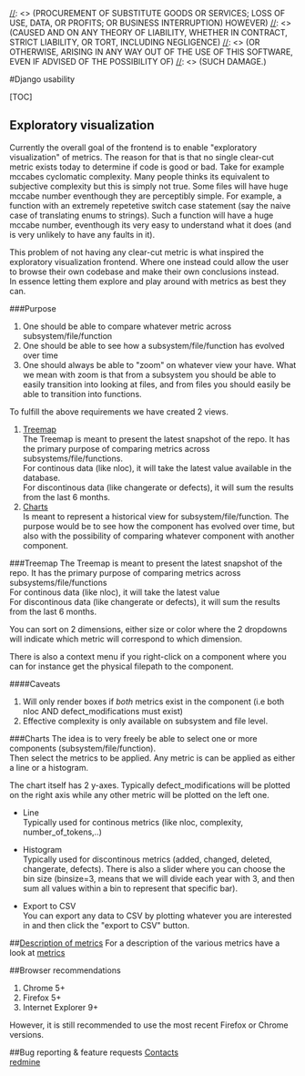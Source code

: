 [//]: <> (Copyright 2015, Jesper Derehag <jesper.derehag@ericsson.com> for Ericsson AB)
[//]: <> (All rights reserved.)

[//]: <> (Redistribution and use in source and binary forms, with or without modification,)
[//]: <> (are permitted provided that the following conditions are met:)

[//]: <> (1. Redistributions of source code must retain the above copyright notice, this list of conditions)
[//]: <> (and the following disclaimer.)

[//]: <> (2. Redistributions in binary form must reproduce the above copyright notice, this list of conditions and the)
[//]: <> (following disclaimer in the documentation and/or other materials provided with the distribution.)

[//]: <> (THIS SOFTWARE IS PROVIDED BY THE COPYRIGHT HOLDERS AND CONTRIBUTORS "AS IS" AND ANY EXPRESS OR IMPLIED)
[//]: <> (WARRANTIES, INCLUDING, BUT NOT LIMITED TO, THE IMPLIED WARRANTIES OF MERCHANTABILITY AND FITNESS FOR A)
[//]: <> (PARTICULAR PURPOSE ARE DISCLAIMED. IN NO EVENT SHALL THE COPYRIGHT HOLDER OR CONTRIBUTORS BE LIABLE FOR ANY)
[//]: <> (DIRECT, INDIRECT, INCIDENTAL, SPECIAL, EXEMPLARY, OR CONSEQUENTIAL DAMAGES INCLUDING, BUT NOT LIMITED TO,)
[//]: <> (PROCUREMENT OF SUBSTITUTE GOODS OR SERVICES; LOSS OF USE, DATA, OR PROFITS; OR BUSINESS INTERRUPTION) HOWEVER)
[//]: <> (CAUSED AND ON ANY THEORY OF LIABILITY, WHETHER IN CONTRACT, STRICT LIABILITY, OR TORT, INCLUDING NEGLIGENCE)
[//]: <> (OR OTHERWISE, ARISING IN ANY WAY OUT OF THE USE OF THIS SOFTWARE, EVEN IF ADVISED OF THE POSSIBILITY OF)
[//]: <> (SUCH DAMAGE.)

#Django usability


[TOC]


## Exploratory visualization
Currently the overall goal of the frontend is to enable "exploratory visualization" of metrics.
The reason for that is that no single clear-cut metric exists today to determine if code is good or bad.
Take for example mccabes cyclomatic complexity. Many people thinks its equivalent to subjective complexity but this is
simply not true. Some files will have huge mccabe number eventhough they are perceptibly simple.
For example, a function with an extremely repetetive switch case statement (say the naive case of translating enums to
strings). Such a function will have a huge mccabe number, eventhough its very easy to understand what it does (and is
very unlikely to have any faults in it).


This problem of not having any clear-cut metric is what inspired the exploratory visualization frontend. Where one
instead could allow the user to browse their own codebase and make their own conclusions instead.  
In essence letting them explore and play around with metrics as best they can.


###Purpose
1. One should be able to compare whatever metric across subsystem/file/function
2. One should be able to see how a subsystem/file/function has evolved over time
3. One should always be able to "zoom" on whatever view your have. What we mean with zoom is that from a subsystem you
   should be able to easily transition into looking at files, and from files you should easily be able to transition
   into functions.

To fulfill the above requirements we have created 2 views.

1. [Treemap](#Treemap)  
   The Treemap is meant to present the latest snapshot of the repo. It has the primary purpose of comparing metrics 
   across subsystems/file/functions.  
   For continous data (like nloc), it will take the latest value available in the database.  
   For discontinous data (like changerate or defects), it will sum the results from the last 6 months.  
2. [Charts](#Charts)  
   Is meant to represent a historical view for subsystem/file/function. The purpose would be to see how the component
   has evolved over time, but also with the possibility of comparing whatever component with another component.  


###Treemap
The Treemap is meant to present the latest snapshot of the repo. It has the primary purpose of comparing metrics across 
subsystems/file/functions  
For continous data (like nloc), it will take the latest value  
For discontinous data (like changerate or defects), it will sum the results from the last 6 months.

You can sort on 2 dimensions, either size or color where the 2 dropdowns will indicate which metric will correspond
to which dimension.

There is also a context menu if you right-click on a component where you can for instance get the physical filepath
to the component.

####Caveats
1. Will only render boxes if *both* metrics exist in the component (i.e both nloc AND defect_modifications must exist)
2. Effective complexity is only available on subsystem and file level.

###Charts
The idea is to very freely be able to select one or more components (subsystem/file/function).  
Then select the metrics to be applied.
Any metric is can be applied as either a line or a histogram.

The chart itself has 2 y-axes. Typically defect_modifications will be plotted on the right axis while any other metric
will be plotted on the left one.


* Line  
  Typically used for continous metrics (like nloc, complexity, number\_of\_tokens,..)


* Histogram  
  Typically used for discontinous metrics (added, changed, deleted, changerate, defects). There is also a slider
  where you can choose the bin size (binsize=3, means that we will divide each year with 3, and then sum all values
  within a bin to represent that specific bar).


* Export to CSV  
  You can export any data to CSV by plotting whatever you are interested in and then click the "export to CSV" button.

##[Description of metrics](/docs/metrics.md)
For a description of the various metrics have a look at [metrics](/docs/metrics.md)


##Browser recommendations
1. Chrome 5+
2. Firefox 5+
3. Internet Explorer 9+

However, it is still recommended to use the most recent Firefox or Chrome versions.


##Bug reporting & feature requests
[Contacts](/docs/README.md#contacts)  
[redmine](/docs/README.md#www-frontend)  

